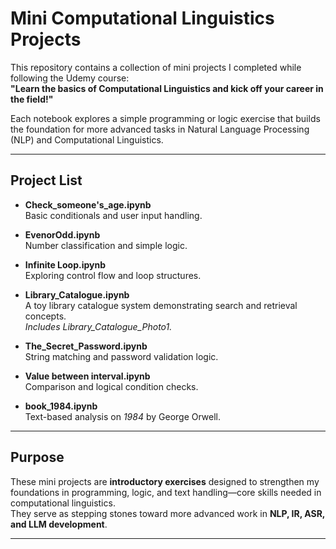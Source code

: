 # Mini Computational Linguistics Projects

This repository contains a collection of mini projects I completed while following the Udemy course:  
**"Learn the basics of Computational Linguistics and kick off your career in the field!"**

Each notebook explores a simple programming or logic exercise that builds the foundation for more advanced tasks in Natural Language Processing (NLP) and Computational Linguistics.

---

## Project List

- **Check_someone's_age.ipynb**  
  Basic conditionals and user input handling.

- **EvenorOdd.ipynb**  
  Number classification and simple logic.

- **Infinite Loop.ipynb**  
  Exploring control flow and loop structures.

- **Library_Catalogue.ipynb**  
  A toy library catalogue system demonstrating search and retrieval concepts.  
  *Includes Library_Catalogue_Photo1.*

- **The_Secret_Password.ipynb**  
  String matching and password validation logic.

- **Value between interval.ipynb**  
  Comparison and logical condition checks.

- **book_1984.ipynb**  
  Text-based analysis on *1984* by George Orwell.

---

## Purpose

These mini projects are **introductory exercises** designed to strengthen my foundations in programming, logic, and text handling—core skills needed in computational linguistics.  
They serve as stepping stones toward more advanced work in **NLP, IR, ASR, and LLM development**.

---

